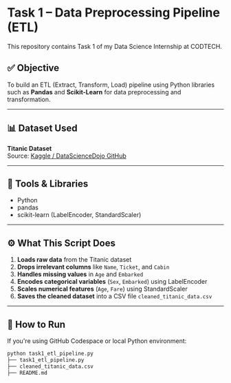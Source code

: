 # Task 1 – Data Preprocessing Pipeline (ETL)

This repository contains Task 1 of my Data Science Internship at CODTECH.

## ✅ Objective

To build an ETL (Extract, Transform, Load) pipeline using Python libraries such as **Pandas** and **Scikit-Learn** for data preprocessing and transformation.

---

## 📊 Dataset Used

**Titanic Dataset**  
Source: [Kaggle / DataScienceDojo GitHub](https://raw.githubusercontent.com/datasciencedojo/datasets/master/titanic.csv)

---

## 🧪 Tools & Libraries

- Python
- pandas
- scikit-learn (LabelEncoder, StandardScaler)

---

## ⚙️ What This Script Does

1. **Loads raw data** from the Titanic dataset
2. **Drops irrelevant columns** like `Name`, `Ticket`, and `Cabin`
3. **Handles missing values** in `Age` and `Embarked`
4. **Encodes categorical variables** (`Sex`, `Embarked`) using LabelEncoder
5. **Scales numerical features** (`Age`, `Fare`) using StandardScaler
6. **Saves the cleaned dataset** into a CSV file `cleaned_titanic_data.csv`

---

## 🚀 How to Run

If you're using GitHub Codespace or local Python environment:

```bash
python task1_etl_pipeline.py
├── task1_etl_pipeline.py
├── cleaned_titanic_data.csv
├── README.md
